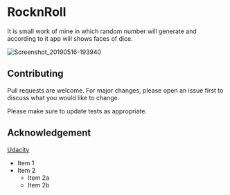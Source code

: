 # RocknRoll

It is small work of mine in which random number will generate  and according to it app will shows faces of dice.

 ![Screenshot_20190516-193940](https://user-images.githubusercontent.com/41753685/57862578-38426600-7816-11e9-98eb-d3d57fcf8a47.png)

 
## Contributing
Pull requests are welcome. For major changes, please open an issue first to discuss what you would like to change.

Please make sure to update tests as appropriate.

## Acknowledgement
[Udacity](https://classroom.udacity.com/courses/ud9012/)


* Item 1
* Item 2
  * Item 2a
  * Item 2b
